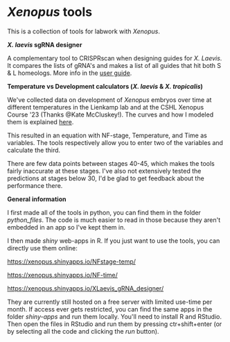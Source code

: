 # *Xenopus* tools

This is a collection of tools for labwork with *Xenopus*.

***X. laevis* sgRNA designer**

A complementary tool to CRISPRscan when designing guides for *X. Laevis*. It compares the lists of gRNA's and makes a list of all guides that hit both S & L homeologs. More info in the [user guide](https://docs.google.com/document/d/1v7YCj164-mCf7bTSL-fjmvl6j6hjO1ojWTMvaEw0ZQ0/edit?usp=sharing).

**Temperature vs Development calculators (*X. laevis* & *X. tropicalis*)**

We've collected data on development of *Xenopus* embryos over time at different temperatures in the Lienkamp lab and at the CSHL Xenopus Course '23 (Thanks @Kate McCluskey!). The curves and how I modeled them is explained [here](https://docs.google.com/document/d/1hgQUWO2XMmLkNYLLH7CPkMmxlMuVqj-LPx0SfMHwP9Q/edit?usp=sharing). 

This resulted in an equation with NF-stage, Temperature, and Time as variables. The tools respectively allow you to enter two of the variables and calculate the third.

There are few data points between stages 40-45, which makes the tools fairly inaccurate at these stages. I've also not extensively tested the predictions at stages below 30, I'd be glad to get feedback about the performance there.

**General information**

I first made all of the tools in python, you can find them in the folder *python_files*. The code is much easier to read in those because they aren't embedded in an app so I've kept them in.

I then made *shiny* web-apps in R. If you just want to use the tools, you can directly use them online:

https://xenopus.shinyapps.io/NFstage-temp/

https://xenopus.shinyapps.io/NF-time/

https://xenopus.shinyapps.io/XLaevis_gRNA_designer/

They are currently still hosted on a free server with limited use-time per month. If access ever gets restricted, you can find the same apps in the folder *shiny-apps* and run them locally.
You'll need to install R and RStudio. Then open the files in RStudio and run them by pressing ctr+shift+enter (or by selecting all the code and clicking the *run* button).

